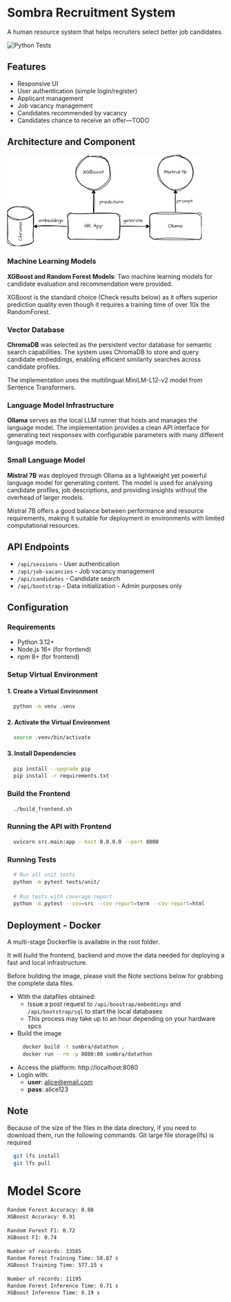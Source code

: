 # Sombra Recruitment System

A human resource system that helps recruiters select better job candidates.

![Python Tests](https://github.com/Sombra-MLET2/Datathon/actions/workflows/python-tests.yml/badge.svg)

## Features

- Responsive UI
- User authentication (simple login/register)
- Applicant management
- Job vacancy management
- Candidates recommended by vacancy
- Candidates chance to receive an offer—TODO

## Architecture and Component

![High level](imgs/hr.png)

### Machine Learning Models
**XGBoost and Random Forest Models**: Two machine learning models for candidate evaluation and recommendation were provided.

XGBoost is the standard choice (Check results below) as it offers superior prediction quality even though it requires a training time of over 10x the RandomForest.

### Vector Database
**ChromaDB** was selected as the persistent vector database for semantic search capabilities. The system uses ChromaDB to store and query candidate embeddings, enabling efficient similarity searches across candidate profiles.

The implementation uses the multilingual MiniLM-L12-v2 model from Sentence Transformers.

### Language Model Infrastructure
**Ollama** serves as the local LLM runner that hosts and manages the language model. The implementation provides a clean API interface for generating text responses with configurable parameters with many different language models.

### Small Language Model
**Mistral 7B** was deployed through Ollama as a lightweight yet powerful language model for generating content. The model is used for analysing candidate profiles, job descriptions, and providing insights without the overhead of larger models.

Mistral 7B offers a good balance between performance and resource requirements, making it suitable for deployment in environments with limited computational resources.

## API Endpoints

- `/api/sessions` - User authentication
- `/api/job-vacancies` - Job vacancy management
- `/api/candidates` - Candidate search
- `/api/bootstrap` - Data initialization - Admin purposes only

## Configuration

### Requirements

- Python 3.12+
- Node.js 16+ (for frontend)
- npm 8+ (for frontend)

### Setup Virtual Environment

#### 1. Create a Virtual Environment
```bash
  python -m venv .venv
```

#### 2. Activate the Virtual Environment
```bash
  source .venv/bin/activate
```

#### 3. Install Dependencies
```bash
  pip install --upgrade pip
  pip install -r requirements.txt
```

### Build the Frontend

```bash
  ./build_frontend.sh
```

### Running the API with Frontend
```bash
  uvicorn src.main:app --host 0.0.0.0 --port 8000
```

### Running Tests
```bash
  # Run all unit tests
  python -m pytest tests/unit/

  # Run tests with coverage report
  python -m pytest --cov=src --cov-report=term --cov-report=html
```

## Deployment - Docker

A multi-stage Dockerfile is available in the root folder.

It will build the frontend, backend and move the data needed for deploying a fast and local infrastructure.

Before building the image, please visit the Note sections below for grabbing the complete data files.

* With the datafiles obtained:
  * Issue a post request to `/api/boostrap/embeddings` and `/api/bootstrap/sql` to start the local databases
  * This process may take up to an hour depending on your hardware spcs
* Build the image
```bash
     docker build -t sombra/datathon .
     docker run --rm -p 8080:80 sombra/datathon
```
* Access the platform: http://localhost:8080
* Login with:
  * **user**: alice@email.com
  * **pass**: alice123


## Note
Because of the size of the files in the data directory, if you need to download them, run the following commands.
Git large file storage(lfs) is required

```bash
  git lfs install
  git lfs pull
```


# Model Score

<!-- START_SCORE -->
```
Random Forest Accuracy: 0.88
XGBoost Accuracy: 0.91

Random Forest F1: 0.72
XGBoost F1: 0.74

Number of records: 33585
Random Forest Training Time: 58.87 s
XGBoost Training Time: 577.15 s

Number of records: 11195
Random Forest Inference Time: 0.71 s
XGBoost Inference Time: 0.19 s
```
<!-- END_SCORE -->